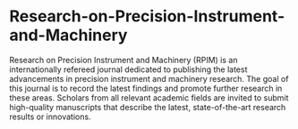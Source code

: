 Research-on-Precision-Instrument-and-Machinery
==============================================

Research on Precision Instrument and Machinery (RPIM) is an internationally refereed journal dedicated to publishing the latest advancements in precision instrument and machinery research. The goal of this journal is to record the latest findings and promote further research in these areas. Scholars from all relevant academic fields are invited to submit high-quality manuscripts that describe the latest, state-of-the-art research results or innovations.
